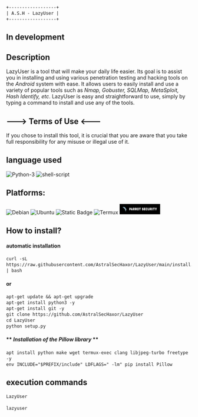 ```
+------------------+
| A.S.H - LazyUser |
+------------------+
 ```
## In development

## Description
LazyUser is a tool that will make your daily life easier. Its goal is to assist you in installing and using various penetration testing and hacking tools on the *Android* system with ease. It allows users to easily install and use a variety of popular tools such as *Nmap, Gobuster, SQLMap, MetaSploit, Hash Identify, etc*. LazyUser is easy and straightforward to use, simply by typing a command to install and use any of the tools.

## ---> Terms of Use <---
If you chose to install this tool, it is crucial that you are aware that you take full responsibility for any misuse or illegal use of it.

## language used
![Python-3](https://img.shields.io/badge/Python-3.8-dark?style=for-the-badge&logo=%2300000000&logoColor=%2300000000&labelColor=%23000000ff&color=%23000000ff)
![shell-script](https://img.shields.io/badge/Shell_Script-121011?style=for-the-badge&logo=gnu-bash&logoColor=white)

## Platforms:
![Debian](https://img.shields.io/badge/Debian-gnu?style=for-the-badge&logo=Debian&logoColor=%23ca1717ff&color=%23000000ff)
![Ubuntu](https://img.shields.io/badge/Ubuntu-gnu?style=for-the-badge&logo=Ubuntu&logoColor=%23c1600bff&color=%23000000ff)
![Static Badge](https://img.shields.io/badge/Kal_linux-gnu?style=for-the-badge&logo=Kali%20linux&color=%23000000ff)
![Termux](https://img.shields.io/badge/Termux-linux?style=for-the-badge&logo=android&logoColor=%23ffffffff&color=%23000000ff)
<img loading="lazy" src="src/parrotlogo.jpg" width="110" height="28"/>

## How to install?
#### automatic installation
```
curl -sL https://raw.githubusercontent.com/AstralSecHaxor/LazyUser/main/install.sh | bash
```
#### or
```
apt-get update && apt-get upgrade
apt-get install python3 -y
apt-get install git -y
git clone https://github.com/AstralSecHaxor/LazyUser
cd LazyUser
python setup.py
```
#### ** _Installation of the Pillow library_ **
```
apt install python make wget termux-exec clang libjpeg-turbo freetype -y
env INCLUDE="$PREFIX/include" LDFLAGS=" -lm" pip install Pillow

```
## execution commands
```
LazyUser

lazyuser
```
